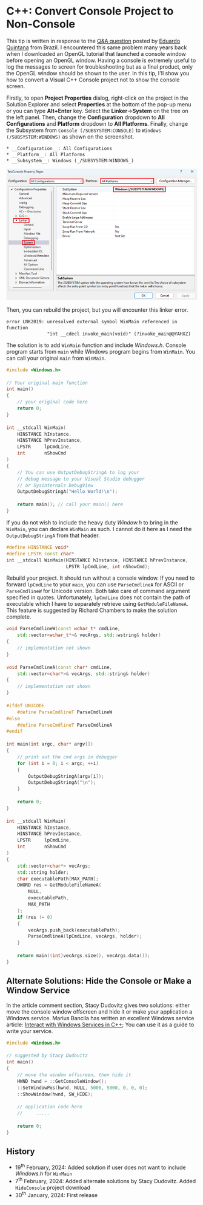 # C++: Convert Console Project to Non-Console

This tip is written in response to the [Q&A question](https://www.codeproject.com/Questions/5376312/How-do-I-create-a-Cplusplus-console-program-that-d) posted by [Eduardo Quintana](https://www.codeproject.com/script/Membership/View.aspx?mid=122721) from Brazil. I encountered this same problem many years back when I downloaded an OpenGL tutorial that launched a console window before opening an OpenGL window. Having a console is extremely useful to log the messages to screen for troubleshooting but as a final product, only the OpenGL window should be shown to the user. In this tip, I&#39;ll show you how to convert a Visual C++ Console project not to show the console screen.

Firstly, to open __Project Properties__ dialog, right-click on the project in the Solution Explorer and select __Properties__ at the bottom of the pop-up menu or you can type __Alt+Enter__ key. Select the __Linker__->__System__ on the tree on the left panel. Then, change the __Configuration__ dropdown to __All Configurations__ and __Platform__ dropdown to __All Platforms__. Finally, change the Subsystem from `Console (/SUBSYSTEM:CONSOLE)` to `Windows (/SUBSYSTEM:WINDOWS)` as shown on the screenshot.


	* __Configuration__: All Configurations
	* __Platform__: All Platforms
	* __Subsystem__: Windows (_/SUBSYSTEM:WINDOWS_)


![winsubsystem.png](/images/winsubsystem.png)

Then, you can rebuild the project, but you will encounter this linker error.

```
error LNK2019: unresolved external symbol WinMain referenced in function 
               "int __cdecl invoke_main(void)" (?invoke_main@@YAHXZ)
```

The solution is to add `WinMain` function and include _Windows.h_. Console program starts from `main` while Windows program begins from `WinMain`. You can call your original `main` from `WinMain`.

```Cpp
#include <Windows.h>

// Your original main function
int main()
{
    // your original code here
    return 0;
}

int __stdcall WinMain(
    HINSTANCE hInstance,
    HINSTANCE hPrevInstance,
    LPSTR     lpCmdLine,
    int       nShowCmd
)
{
    // You can use OutputDebugStringA to log your
    // debug message to your Visual Studio debugger
    // or Sysinternals DebugView
    OutputDebugStringA("Hello World!\n");

    return main(); // call your main() here
}
```

If you do not wish to include the heavy duty _Window.h_ to bring in the `WinMain`, you can declare `WinMain` as such. I cannot do it here as I need the `OutputDebugStringA` from that header.

```Cpp
#define HINSTANCE void*
#define LPSTR const char*
int __stdcall WinMain(HINSTANCE hInstance, HINSTANCE hPrevInstance, 
                      LPSTR lpCmdLine, int nShowCmd);
```

Rebuild your project. It should run without a console window. If you need to forward `lpCmdLine` to your `main`, you can use `ParseCmdlineA` for ASCII or `ParseCmdlineW` for Unicode version. Both take care of command argument specified in quotes. Unfortunately, `lpCmdLine` does not contain the path of executable which I have to separately retrieve using `GetModuleFileNameA`. This feature is suggested by Richard Chambers to make the solution complete.

```Cpp
void ParseCmdlineW(const wchar_t* cmdLine,
    std::vector<wchar_t*>& vecArgs, std::wstring& holder)
{
    // implementation not shown
}

void ParseCmdlineA(const char* cmdLine,
    std::vector<char*>& vecArgs, std::string& holder)
{
    // implementation not shown
}

#ifdef UNICODE
    #define ParseCmdlineT ParseCmdlineW
#else
    #define ParseCmdlineT ParseCmdlineA
#endif

int main(int argc, char* argv[])
{
    // print out the cmd args in debugger
    for (int i = 0; i < argc; ++i)
    {
        OutputDebugStringA(argv[i]);
        OutputDebugStringA("\n");
    }

    return 0;
}

int __stdcall WinMain(
    HINSTANCE hInstance,
    HINSTANCE hPrevInstance,
    LPSTR     lpCmdLine,
    int       nShowCmd
)
{
    std::vector<char*> vecArgs;
    std::string holder;
    char executablePath[MAX_PATH];
    DWORD res = GetModuleFileNameA(
        NULL,
        executablePath,
        MAX_PATH
    );
    if (res != 0)
    {
        vecArgs.push_back(executablePath);
        ParseCmdlineA(lpCmdLine, vecArgs, holder);
    }

    return main((int)vecArgs.size(), vecArgs.data());
}
```

## Alternate Solutions: Hide the Console or Make a Window Service

In the article comment section, Stacy Dudovitz gives two solutions: either move the console window offscreen and hide it or make your application a Windows service. Marius Bancila has written an excellent Windows service article: [Interact with Windows Services in C++](https://www.codeproject.com/Articles/1098263/Interact-with-Windows-Services-in-Cplusplus); You can use it as a guide to write your service.

```Cpp
#include <Windows.h>

// suggested by Stacy Dudovitz
int main()
{
    // move the window offscreen, then hide it
    HWND hwnd = ::GetConsoleWindow();
    ::SetWindowPos(hwnd, NULL, 5000, 5000, 0, 0, 0);
    ::ShowWindow(hwnd, SW_HIDE);

    // application code here 
    //     .....

    return 0;
}
```

## History

* 19<sup>th</sup> February, 2024: Added solution if user does not want to include _Windows.h_ for `WinMain`
* 7<sup>th</sup> February, 2024: Added alternate solutions</a> by Stacy Dudovitz. Added `HideConsole` project download
* 30<sup>th</sup> January, 2024: First release





